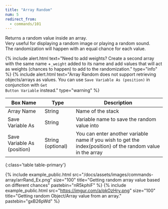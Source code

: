 ```yaml
---
title: "Array Random"
num: 5
redirect_from:
  - commands/101
---
```


Returns a random value inside an array.\
Very useful for displaying a random image or playing a random sound.\
The randomization will happen with an equal chance for each value.

{% include alert.html text="Need to add weights? Create a second array with the same name +<code>_weight</code> added to its name and add values that will act as weights (chances to happen) to add to the randomization." type="info" %} 
{% include alert.html text="Array Random does not support retrieving objects/arrays as values. You can use <code>Save Variable As (position)</code> in conjunction with <code>Get Button Variable</code> instead." type="warning" %} 

| Box Name | Type | Description | 
|-------|--------|--------
|Array Name	|String	| Name of the stack
| Save Variable As | String | Variable name to save the random value into|
| Save Variable As (position) |	String (optional) |	You can enter another variable name if you wish to get the index(position) of the random value in the array
{:class='table table-primary'}

{% include example_public.html src="/docs/assets/images/commands-array/arrRand_Ex.png" size="100" title="Getting random array value based on different chances" pastebin="nR5kphiF" %} 
{% include example_public.html src="https://imgur.com/a/pkOzHry.png" size="100" title="Getting random Object/Array value from an array." pastebin="gxB26pWd" %} 







